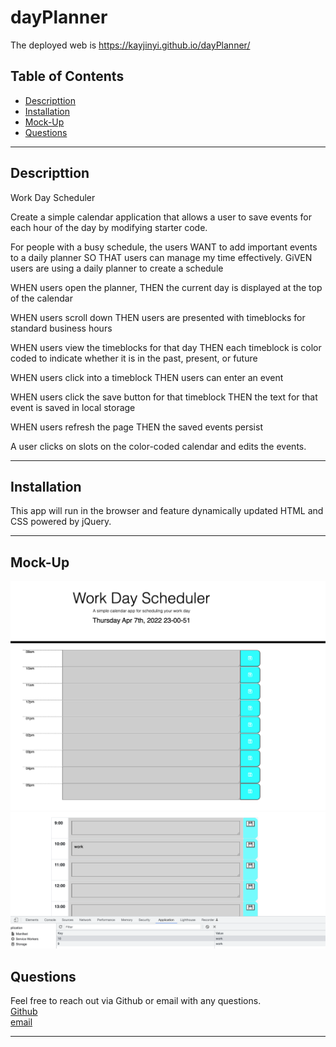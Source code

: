 # dayPlanner

The deployed web is https://kayjinyi.github.io/dayPlanner/

## Table of Contents

- [Descripttion](#descripttion)
- [Installation](#installation)
- [Mock-Up](#mock-up)
- [Questions](#questions)

---

## Descripttion

Work Day Scheduler

Create a simple calendar application that allows a user to save events for each hour of the day by modifying starter code.

For people with a busy schedule, the users WANT to add important events to a daily planner SO THAT users can manage my time effectively. GiVEN users are using a daily planner to create a schedule

WHEN users open the planner, THEN the current day is displayed at the top of the calendar

WHEN users scroll down
THEN users are presented with timeblocks for standard business hours

WHEN users view the timeblocks for that day
THEN each timeblock is color coded to indicate whether it is in the past, present, or future

WHEN users click into a timeblock
THEN users can enter an event

WHEN users click the save button for that timeblock
THEN the text for that event is saved in local storage

WHEN users refresh the page
THEN the saved events persist

A user clicks on slots on the color-coded calendar and edits the events.

---

## Installation

This app will run in the browser and feature dynamically updated HTML and CSS powered by jQuery.

---

## Mock-Up

![A user clicks on slots on the color-coded calendar and edits the events.](./assets/Screen%20Shot%202022-04-07%20at%2011.00.52%20PM.png)
![A user could also save it](./assets/Updated.png)

## Questions

Feel free to reach out via Github or email with any questions. <br>
[Github](https://github.com/kayjinyi) <br>
[email](mailto:kayjinyi@gmail.com)

---
